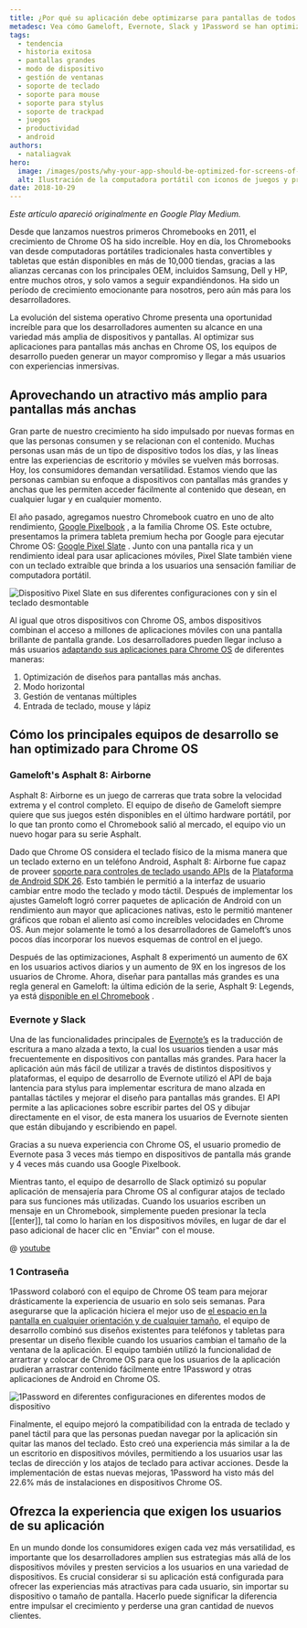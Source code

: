 ```yaml
---
title: ¿Por qué su aplicación debe optimizarse para pantallas de todos los tamaños?
metadesc: Vea cómo Gameloft, Evernote, Slack y 1Password se han optimizado para Chrome OS.
tags:
  - tendencia
  - historia exitosa
  - pantallas grandes
  - modo de dispositivo
  - gestión de ventanas
  - soporte de teclado
  - soporte para mouse
  - soporte para stylus
  - soporte de trackpad
  - juegos
  - productividad
  - android
authors:
  - nataliagvak
hero:
  image: /images/posts/why-your-app-should-be-optimized-for-screens-of-all-sizes/hero.png
  alt: Ilustración de la computadora portátil con iconos de juegos y productividad.
date: 2018-10-29
---
```


_Este artículo apareció originalmente en Google Play Medium._

Desde que lanzamos nuestros primeros Chromebooks en 2011, el crecimiento de Chrome OS ha sido increíble. Hoy en día, los Chromebooks van desde computadoras portátiles tradicionales hasta convertibles y tabletas que están disponibles en más de 10,000 tiendas, gracias a las alianzas cercanas con los principales OEM, incluidos Samsung, Dell y HP, entre muchos otros, y solo vamos a seguir expandiéndonos. Ha sido un período de crecimiento emocionante para nosotros, pero aún más para los desarrolladores.

La evolución del sistema operativo Chrome presenta una oportunidad increíble para que los desarrolladores aumenten su alcance en una variedad más amplia de dispositivos y pantallas. Al optimizar sus aplicaciones para pantallas más anchas en Chrome OS, los equipos de desarrollo pueden generar un mayor compromiso y llegar a más usuarios con experiencias inmersivas.

## Aprovechando un atractivo más amplio para pantallas más anchas

Gran parte de nuestro crecimiento ha sido impulsado por nuevas formas en que las personas consumen y se relacionan con el contenido. Muchas personas usan más de un tipo de dispositivo todos los días, y las líneas entre las experiencias de escritorio y móviles se vuelven más borrosas. Hoy, los consumidores demandan versatilidad. Estamos viendo que las personas cambian su enfoque a dispositivos con pantallas más grandes y anchas que les permiten acceder fácilmente al contenido que desean, en cualquier lugar y en cualquier momento.

El año pasado, agregamos nuestro Chromebook cuatro en uno de alto rendimiento, [Google Pixelbook](https://store.google.com/us/product/google_pixelbook) , a la familia Chrome OS. Este octubre, presentamos la primera tableta premium hecha por Google para ejecutar Chrome OS: [Google Pixel Slate](https://store.google.com/us/product/pixel_slate?hl=en-US) . Junto con una pantalla rica y un rendimiento ideal para usar aplicaciones móviles, Pixel Slate también viene con un teclado extraíble que brinda a los usuarios una sensación familiar de computadora portátil.

![Dispositivo Pixel Slate en sus diferentes configuraciones con y sin el teclado desmontable](/images/posts/why-your-app-should-be-optimized-for-screens-of-all-sizes/pixel-slate.jpg)

Al igual que otros dispositivos con Chrome OS, ambos dispositivos combinan el acceso a millones de aplicaciones móviles con una pantalla brillante de pantalla grande. Los desarrolladores pueden llegar incluso a más usuarios [adaptando sus aplicaciones para Chrome OS](/{{locale.code}}/android/optimizing) de diferentes maneras:

1. Optimización de diseños para pantallas más anchas.
2. Modo horizontal
3. Gestión de ventanas múltiples
4. Entrada de teclado, mouse y lápiz

## Cómo los principales equipos de desarrollo se han optimizado para Chrome OS

### Gameloft's Asphalt 8: Airborne

Asphalt 8: Airborne es un juego de carreras que trata sobre la velocidad extrema y el control completo. El equipo de diseño de Gameloft siempre quiere que sus juegos estén disponibles en el último hardware portátil, por lo que tan pronto como el Chromebook salió al mercado, el equipo vio un nuevo hogar para su serie Asphalt.

Dado que Chrome OS considera el teclado físico de la misma manera que un teclado externo en un teléfono Android, Asphalt 8: Airborne fue capaz de proveer [ soporte para controles de teclado usando APIs](/{{locale.code}}/android/input-compatibility) de la [Plataforma de Android SDK 26](https://developer.android.com/studio/releases/platform-tools?hl={{locale.code}}). Esto también le permitió a la interfaz de usuario cambiar entre modo the teclado y modo táctil. Después de implementar los ajustes Gameloft logró correr paquetes de aplicación de Android con un rendimiento aun mayor que aplicaciones nativas, esto le permitió mantener gráficos que roban el aliento así como increíbles velocidades en Chrome OS. Aun mejor solamente le tomó a los desarrolladores de Gameloft’s unos pocos días incorporar los nuevos esquemas de control en el juego.

Después de las optimizaciones, Asphalt 8 experimentó un aumento de 6X en los usuarios activos diarios y un aumento de 9X en los ingresos de los usuarios de Chrome. Ahora, diseñar para pantallas más grandes es una regla general en Gameloft: la última edición de la serie, Asphalt 9: Legends, ya está [disponible en el Chromebook](https://play.google.com/store/apps/details?id=com.gameloft.android.ANMP.GloftA9HM&hl=en_US) .

### Evernote y Slack

Una de las funcionalidades principales de [Evernote’s](/{{locale.code}}/stories/evernote) es la traducción de escritura a mano alzada a texto, la cual los usuarios tienden a usar más frecuentemente en dispositivos con pantallas más grandes. Para hacer la aplicación aún más fácil de utilizar a través de distintos dispositivos y plataformas, el equipo de desarrollo de Evernote utilizó el API de baja lantencia para stylus para implementar escritura de mano alzada en pantallas táctiles y mejorar el diseño para pantallas más grandes. El API permite a las aplicaciones sobre escribir partes del OS y dibujar directamente en el visor, de esta manera los usuarios de Evernote sienten que están dibujando y escribiendo en papel.

Gracias a su nueva experiencia con Chrome OS, el usuario promedio de Evernote pasa 3 veces más tiempo en dispositivos de pantalla más grande y 4 veces más cuando usa Google Pixelbook.

Mientras tanto, el equipo de desarrollo de Slack optimizó su popular aplicación de mensajería para Chrome OS al configurar atajos de teclado para sus funciones más utilizadas. Cuando los usuarios escriben un mensaje en un Chromebook, simplemente pueden presionar la tecla [[enter]], tal como lo harían en los dispositivos móviles, en lugar de dar el paso adicional de hacer clic en "Enviar" con el mouse.

@ [youtube](https://www.youtube.com/watch?v=YlQVNyTDI6Y)

### 1 Contraseña

1Password colaboró con el equipo de Chrome OS team para mejorar drásticamente la experiencia de usuario en solo seis semanas. Para asegurarse que la aplicación hiciera el mejor uso de [el espacio en la pantalla en cualquier orientación y de cualquier tamaño](/{{locale.code}}/android/window-management), el equipo de desarrollo combinó sus diseños existentes para teléfonos y tabletas para presentar un diseño flexible cuando los usuarios cambian el tamaño de la ventana de la aplicación. El equipo también utilizó la funcionalidad de arrartrar y colocar de Chrome OS para que los usuarios de la aplicación pudieran arrastrar contenido fácilmente entre 1Password y otras aplicaciones de Android en Chrome OS.

![1Password en diferentes configuraciones en diferentes modos de dispositivo](/images/posts/why-your-app-should-be-optimized-for-screens-of-all-sizes/1password.jpg)

Finalmente, el equipo mejoró la compatibilidad con la entrada de teclado y panel táctil para que las personas puedan navegar por la aplicación sin quitar las manos del teclado. Esto creó una experiencia más similar a la de un escritorio en dispositivos móviles, permitiendo a los usuarios usar las teclas de dirección y los atajos de teclado para activar acciones. Desde la implementación de estas nuevas mejoras, 1Password ha visto más del 22.6% más de instalaciones en dispositivos Chrome OS.

## Ofrezca la experiencia que exigen los usuarios de su aplicación

En un mundo donde los consumidores exigen cada vez más versatilidad, es importante que los desarrolladores amplíen sus estrategias más allá de los dispositivos móviles y presten servicios a los usuarios en una variedad de dispositivos. Es crucial considerar si su aplicación está configurada para ofrecer las experiencias más atractivas para cada usuario, sin importar su dispositivo o tamaño de pantalla. Hacerlo puede significar la diferencia entre impulsar el crecimiento y perderse una gran cantidad de nuevos clientes.
